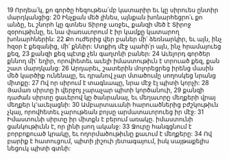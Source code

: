 19 Որդեա՛կ, քո գործը հեզութեա՛մբ կատարիր եւ կը սիրուես ընտիր մարդկանցից:
20 Ինչքան մեծ լինես, այնքան խոնարհեցրո՛ւ քո անձը, եւ շնորհ կը գտնես Տիրոջ առջեւ, քանզի մեծ է Տիրոջ զօրութիւնը, եւ նա փառաւորում է իր կամքը կատարող խոնարհներին:
22 Քո ուժերից վեր բաներ մի՛ ձեռնարկիր, եւ այն, ինչ հզօր է քեզանից, մի՛ քննիր: Մտքիդ մէջ պահի՛ր այն, ինչ հրամայուեց քեզ,
23 քանզի քեզ պէտք չեն գաղտնի բաներ:
24 Աւելորդ գործեր քննող մի՛ եղիր, որովհետեւ աւելի իմաստութիւն է տրուած քեզ, քան շատ մարդկանց:
26 Արդարեւ, շատերին մոլորեցրեց իրենց մասին մեծ կարծիք ունենալը, եւ դրանով չար մտածումը սողոսկեց նրանց միտքը:
27 Ով որ սիրում է տագնապը, նրա մէջ էլ պիտի կորչի:
28 Յամառ սիրտը ի վերջոյ չարաչար պիտի կործանուի,
29 քանզի դաժան սիրտը ցաւերով կը ծանրանայ, եւ մեղաւորը մեղքերի վրայ մեղքեր կ՚աւելացնի:
30 Ամբարտաւանի հարուածներից բժշկութիւն չկայ, որովհետեւ չարութեան բոյսը արմատաւորուեց իր մէջ:
31 Իմաստունի սիրտը իր միտքն է բերում առակը. իմաստունի ցանկութիւնն է, որ լինի լսող ականջ:
33 Ջուրը հանգցնում է բորբոքուած կրակը, եւ ողորմածութիւնը քաւում է մեղքերը:
34 Ով բարիք է հատուցում, պիտի յիշուի յետագայում, իսկ սայթաքելիս նեցուկ պիտի գտնի:
